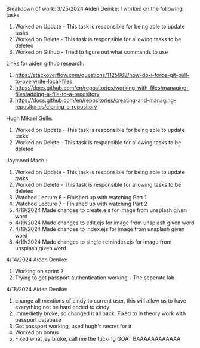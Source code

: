 Breakdown of work:
3/25/2024
Aiden Denike:
I worked on the following tasks

1. Worked on Update - This task is responsible for being able to update tasks
2. Worked on Delete - This task is responsible for allowing tasks to be deleted
3. Worked on Github - Tried to figure out what commands to use

Links for aiden github research:

1. https://stackoverflow.com/questions/1125968/how-do-i-force-git-pull-to-overwrite-local-files
2. https://docs.github.com/en/repositories/working-with-files/managing-files/adding-a-file-to-a-repository
3. https://docs.github.com/en/repositories/creating-and-managing-repositories/cloning-a-repository

Hugh Mikael Gelle:

1. Worked on Update - This task is responsible for being able to update tasks
2. Worked on Delete - This task is responsible for allowing tasks to be deleted

Jaymond Mach :

1. Worked on Update - This task is responsible for being able to update tasks
2. Worked on Delete - This task is responsible for allowing tasks to be deleted
3. Watched Lecture 6 - Finished up with watching Part 1
4. Watched Lecture 7 - Finished up with watching Part 2
5. 4/19/2024 Made changes to create.ejs for image from unsplash given word
6. 4/19/2024 Made changes to edit.ejs for image from unsplash given word
7. 4/19/2024 Made changes to index.ejs for image from unsplash given word
8. 4/19/2024 Made changes to single-reminder.ejs for image from unsplash given word

4/14/2024
Aiden Denike:

1. Working on sprint 2
2. Trying to get passport authentication working - The seperate lab

4/18/2024
Aiden Denike:

1. change all mentions of cindy to current user, this will allow us to have everything not be hard coded to cindy
2. Immedietly broke, so changed it all back. Fixed to in theory work with passport database
3. Got passport working, used hugh's secret for it
4. Worked on bonus
5. Fixed what jay broke, call me the fucking GOAT BAAAAAAAAAAAA